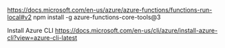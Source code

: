 https://docs.microsoft.com/en-us/azure/azure-functions/functions-run-local#v2
npm install -g azure-functions-core-tools@3

Install Azure CLI
https://docs.microsoft.com/en-us/cli/azure/install-azure-cli?view=azure-cli-latest
